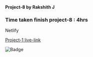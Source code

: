 **Project-8 by Rakshith J**

### Time taken finish project-8 : 4hrs

Netlify

[Project-1 live-link](https://live-class-project-8-rj.netlify.app/)

![Badge](https://img.shields.io/badge/Project--8-Live-brightgreen)

